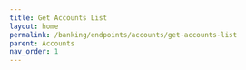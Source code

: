 ```yaml
---
title: Get Accounts List
layout: home
permalink: /banking/endpoints/accounts/get-accounts-list
parent: Accounts
nav_order: 1
---
```

